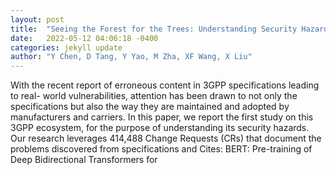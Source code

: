 ```yaml
---
layout: post
title:  "Seeing the Forest for the Trees: Understanding Security Hazards in the 3GPP Ecosystem through Intelligent Analysis on Change Requests"
date:   2022-05-12 04:06:18 -0400
categories: jekyll update
author: "Y Chen, D Tang, Y Yao, M Zha, XF Wang, X Liu"
---
```

With the recent report of erroneous content in 3GPP specifications leading to real- world vulnerabilities, attention has been drawn to not only the specifications but also the way they are maintained and adopted by manufacturers and carriers. In this paper, we report the first study on this 3GPP ecosystem, for the purpose of understanding its security hazards. Our research leverages 414,488 Change Requests (CRs) that document the problems discovered from specifications and Cites: BERT: Pre-training of Deep Bidirectional Transformers for